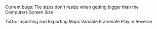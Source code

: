 Current bugs:
Tile sizes don't resize when getting bigger than the Computers Screen Size

ToDo:
Importing and Exporting Maps
Variable Framerate
Play in Reverse
